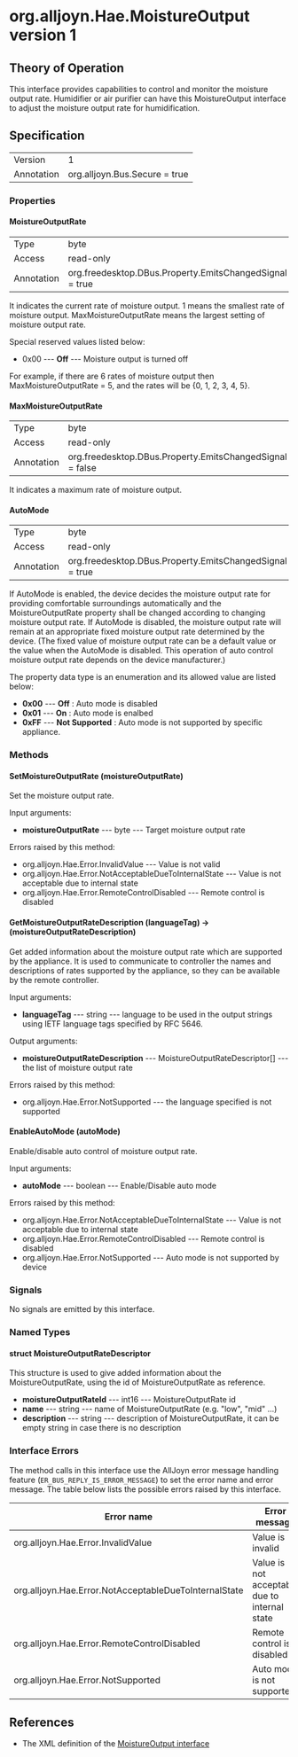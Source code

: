 # org.alljoyn.Hae.MoistureOutput version 1

## Theory of Operation

This interface provides capabilities to control and monitor the moisture output
rate. Humidifier or air purifier can have this MoistureOutput interface to
adjust the moisture output rate for humidification.

## Specification

|            |                                                                |
|------------|----------------------------------------------------------------|
| Version    | 1                                                              |
| Annotation | org.alljoyn.Bus.Secure = true                                  |

### Properties

#### MoistureOutputRate

|            |                                                                |
|------------|----------------------------------------------------------------|
| Type       | byte                                                           |
| Access     | read-only                                                      |
| Annotation | org.freedesktop.DBus.Property.EmitsChangedSignal = true        |

It indicates the current rate of moisture output.
1 means the smallest rate of moisture output. MaxMoistureOutputRate means
the largest setting of moisture output rate.

Special reserved values listed below:
  * 0x00 --- **Off** --- Moisture output is turned off

For example, if there are 6 rates of moisture output then
MaxMoistureOutputRate = 5, and the rates will be {0, 1, 2, 3, 4, 5}.

#### MaxMoistureOutputRate

|            |                                                                |
|------------|----------------------------------------------------------------|
| Type       | byte                                                           |
| Access     | read-only                                                      |
| Annotation | org.freedesktop.DBus.Property.EmitsChangedSignal = false       |

It indicates a maximum rate of moisture output.

#### AutoMode

|            |                                                                |
|------------|----------------------------------------------------------------|
| Type       | byte                                                           |
| Access     | read-only                                                      |
| Annotation | org.freedesktop.DBus.Property.EmitsChangedSignal = true        |

If AutoMode is enabled, the device decides the moisture output rate for
providing comfortable surroundings automatically and the MoistureOutputRate
property shall be changed according to changing moisture output rate.
If AutoMode is disabled, the moisture output rate will remain at an appropriate
fixed moisture output rate determined by the device. (The fixed value of
moisture output rate can be a default value or the value when the AutoMode
is disabled. This operation of auto control moisture output rate depends on
the device manufacturer.)

The property data type is an enumeration and its allowed value are listed below:

  * **0x00** --- **Off** : Auto mode is disabled
  * **0x01** --- **On** : Auto mode is enalbed
  * **0xFF** --- **Not Supported** : Auto mode is not supported by specific
  appliance.

### Methods

#### SetMoistureOutputRate (moistureOutputRate)

Set the moisture output rate.

Input arguments:

  * **moistureOutputRate** --- byte --- Target moisture output rate

Errors raised by this method:

  * org.alljoyn.Hae.Error.InvalidValue --- Value is not valid
  * org.alljoyn.Hae.Error.NotAcceptableDueToInternalState --- Value is
    not acceptable due to internal state
  * org.alljoyn.Hae.Error.RemoteControlDisabled --- Remote control is disabled


#### GetMoistureOutputRateDescription (languageTag) -> (moistureOutputRateDescription)

Get added information about the moisture output rate which are supported by
the appliance. It is used to communicate to controller the names and
descriptions of rates supported by the appliance, so they can be available by
the remote controller.

Input arguments:

  * **languageTag** --- string --- language to be used in the output strings
  using IETF language tags specified by RFC 5646.

Output arguments:

  * **moistureOutputRateDescription**
  --- MoistureOutputRateDescriptor[] --- the list of moisture output rate

Errors raised by this method:

  * org.alljoyn.Hae.Error.NotSupported --- the language specified is not
    supported

#### EnableAutoMode (autoMode)

Enable/disable auto control of moisture output rate.

Input arguments:

  * **autoMode** --- boolean --- Enable/Disable auto mode

Errors raised by this method:

  * org.alljoyn.Hae.Error.NotAcceptableDueToInternalState --- Value is not
   acceptable due to internal state
  * org.alljoyn.Hae.Error.RemoteControlDisabled --- Remote control is disabled
  * org.alljoyn.Hae.Error.NotSupported --- Auto mode is not supported by device

### Signals

No signals are emitted by this interface.

### Named Types

#### struct MoistureOutputRateDescriptor

This structure is used to give added information about the MoistureOutputRate,
using the id of MoistureOutputRate as reference.

  * **moistureOutputRateId** --- int16 --- MoistureOutputRate id
  * **name** --- string --- name of MoistureOutputRate (e.g. "low", "mid" ...)
  * **description** --- string --- description of MoistureOutputRate, it can be
    empty string in case there is no description

### Interface Errors

The method calls in this interface use the AllJoyn error message handling
feature (`ER_BUS_REPLY_IS_ERROR_MESSAGE`) to set the error name and error
message. The table below lists the possible errors raised by this interface.

| Error name                                               | Error message                                 |
|----------------------------------------------------------|-----------------------------------------------|
| org.alljoyn.Hae.Error.InvalidValue                       | Value is invalid                              |
| org.alljoyn.Hae.Error.NotAcceptableDueToInternalState    | Value is not acceptable due to internal state |
| org.alljoyn.Hae.Error.RemoteControlDisabled              | Remote control is disabled                    |
| org.alljoyn.Hae.Error.NotSupported                       | Auto mode is not supported                    |

## References

  * The XML definition of the [MoistureOutput interface](MoistureOutput-v1.xml)
